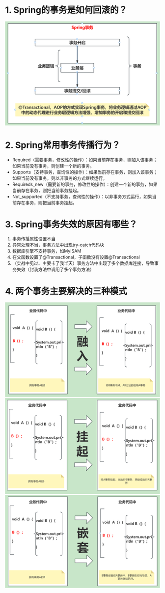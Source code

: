 # 1. Spring的事务是如何回滚的？


![SPRING-Spring的事务是如何回滚的.png](../images/SPRING-Spring的事务是如何回滚的.png)

# 2. Spring常用事务传播行为？

- Required（需要事务，修改性的操作）：如果当前存在事务，则加入该事务；如果当前没有事务，则创建一个新的事务。
- Supports（支持事务，查询性的操作）：如果当前存在事务，则加入该事务；如果当前没有事务，则以非事务的方式继续运行。
- Requireds_new（需要新的事务，修改性的操作）：创建一个新的事务，如果当前存在事务，则把当前事务挂起。
- Not_supported（不支持事务，查询性的操作）：以非事务方式运行，如果当前存在事务，则把当前事务挂起。

# 3. Spring事务失效的原因有哪些？
1. 事务传播属性设置不当
2. 异常处理不当，事务方法中出现try-catch代码块
3. 数据库引擎不支持事务，如MyISAM
4. 在父函数设置了@Transactional，子函数没有设置@Transactional
5. （实战中见过、主要卡了我半天）事务方法中出现了多个数据库连接，导致事务失效（封装方法中调用了多个事务方法）

# 4. 两个事务主要解决的三种模式
![img_6.png](../images/SPRING-事务融入.png)
![img_7.png](../images/SPRING-事务挂起.png)
![img_8.png](../images/SPRING-事务嵌套.png)
